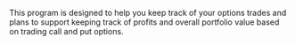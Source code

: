 This program is designed to help you keep track of your options trades and plans to support keeping track of profits and overall portfolio value based on trading call and put options.